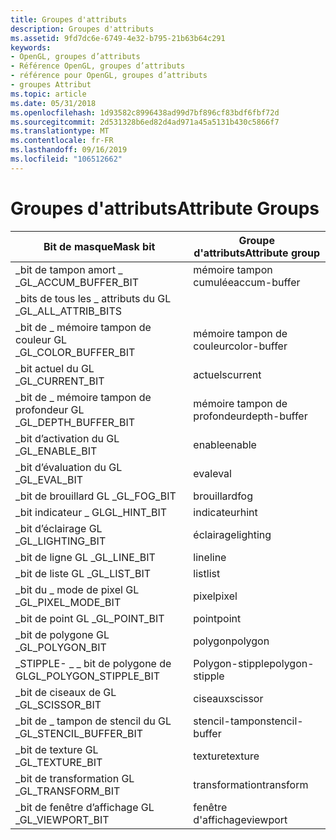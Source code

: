 ```yaml
---
title: Groupes d'attributs
description: Groupes d'attributs
ms.assetid: 9fd7dc6e-6749-4e32-b795-21b63b64c291
keywords:
- OpenGL, groupes d’attributs
- Référence OpenGL, groupes d’attributs
- référence pour OpenGL, groupes d’attributs
- groupes Attribut
ms.topic: article
ms.date: 05/31/2018
ms.openlocfilehash: 1d93582c8996438ad99d7bf896cf83bdf6fbf72d
ms.sourcegitcommit: 2d531328b6ed82d4ad971a45a5131b430c5866f7
ms.translationtype: MT
ms.contentlocale: fr-FR
ms.lasthandoff: 09/16/2019
ms.locfileid: "106512662"
---
```

# <a name="attribute-groups"></a><span data-ttu-id="adbbf-107">Groupes d'attributs</span><span class="sxs-lookup"><span data-stu-id="adbbf-107">Attribute Groups</span></span>



| <span data-ttu-id="adbbf-108">Bit de masque</span><span class="sxs-lookup"><span data-stu-id="adbbf-108">Mask bit</span></span>                  | <span data-ttu-id="adbbf-109">Groupe d'attributs</span><span class="sxs-lookup"><span data-stu-id="adbbf-109">Attribute group</span></span> |
|---------------------------|-----------------|
| <span data-ttu-id="adbbf-110">\_bit de tampon amort \_ \_</span><span class="sxs-lookup"><span data-stu-id="adbbf-110">GL\_ACCUM\_BUFFER\_BIT</span></span>    | <span data-ttu-id="adbbf-111">mémoire tampon cumulée</span><span class="sxs-lookup"><span data-stu-id="adbbf-111">accum-buffer</span></span>    |
| <span data-ttu-id="adbbf-112">\_bits de tous les \_ attributs du GL \_</span><span class="sxs-lookup"><span data-stu-id="adbbf-112">GL\_ALL\_ATTRIB\_BITS</span></span>     |                 |
| <span data-ttu-id="adbbf-113">\_bit de \_ mémoire tampon de couleur GL \_</span><span class="sxs-lookup"><span data-stu-id="adbbf-113">GL\_COLOR\_BUFFER\_BIT</span></span>    | <span data-ttu-id="adbbf-114">mémoire tampon de couleur</span><span class="sxs-lookup"><span data-stu-id="adbbf-114">color-buffer</span></span>    |
| <span data-ttu-id="adbbf-115">\_bit actuel du GL \_</span><span class="sxs-lookup"><span data-stu-id="adbbf-115">GL\_CURRENT\_BIT</span></span>          | <span data-ttu-id="adbbf-116">actuels</span><span class="sxs-lookup"><span data-stu-id="adbbf-116">current</span></span>         |
| <span data-ttu-id="adbbf-117">\_bit de \_ mémoire tampon de profondeur GL \_</span><span class="sxs-lookup"><span data-stu-id="adbbf-117">GL\_DEPTH\_BUFFER\_BIT</span></span>    | <span data-ttu-id="adbbf-118">mémoire tampon de profondeur</span><span class="sxs-lookup"><span data-stu-id="adbbf-118">depth-buffer</span></span>    |
| <span data-ttu-id="adbbf-119">\_bit d’activation du GL \_</span><span class="sxs-lookup"><span data-stu-id="adbbf-119">GL\_ENABLE\_BIT</span></span>           | <span data-ttu-id="adbbf-120">enable</span><span class="sxs-lookup"><span data-stu-id="adbbf-120">enable</span></span>          |
| <span data-ttu-id="adbbf-121">\_bit d’évaluation du GL \_</span><span class="sxs-lookup"><span data-stu-id="adbbf-121">GL\_EVAL\_BIT</span></span>             | <span data-ttu-id="adbbf-122">eval</span><span class="sxs-lookup"><span data-stu-id="adbbf-122">eval</span></span>            |
| <span data-ttu-id="adbbf-123">\_bit de brouillard GL \_</span><span class="sxs-lookup"><span data-stu-id="adbbf-123">GL\_FOG\_BIT</span></span>              | <span data-ttu-id="adbbf-124">brouillard</span><span class="sxs-lookup"><span data-stu-id="adbbf-124">fog</span></span>             |
| <span data-ttu-id="adbbf-125">\_bit indicateur \_ GL</span><span class="sxs-lookup"><span data-stu-id="adbbf-125">GL\_HINT\_BIT</span></span>             | <span data-ttu-id="adbbf-126">indicateur</span><span class="sxs-lookup"><span data-stu-id="adbbf-126">hint</span></span>            |
| <span data-ttu-id="adbbf-127">\_bit d’éclairage GL \_</span><span class="sxs-lookup"><span data-stu-id="adbbf-127">GL\_LIGHTING\_BIT</span></span>         | <span data-ttu-id="adbbf-128">éclairage</span><span class="sxs-lookup"><span data-stu-id="adbbf-128">lighting</span></span>        |
| <span data-ttu-id="adbbf-129">\_bit de ligne GL \_</span><span class="sxs-lookup"><span data-stu-id="adbbf-129">GL\_LINE\_BIT</span></span>             | <span data-ttu-id="adbbf-130">line</span><span class="sxs-lookup"><span data-stu-id="adbbf-130">line</span></span>            |
| <span data-ttu-id="adbbf-131">\_bit de liste GL \_</span><span class="sxs-lookup"><span data-stu-id="adbbf-131">GL\_LIST\_BIT</span></span>             | <span data-ttu-id="adbbf-132">list</span><span class="sxs-lookup"><span data-stu-id="adbbf-132">list</span></span>            |
| <span data-ttu-id="adbbf-133">\_bit du \_ mode de pixel GL \_</span><span class="sxs-lookup"><span data-stu-id="adbbf-133">GL\_PIXEL\_MODE\_BIT</span></span>      | <span data-ttu-id="adbbf-134">pixel</span><span class="sxs-lookup"><span data-stu-id="adbbf-134">pixel</span></span>           |
| <span data-ttu-id="adbbf-135">\_bit de point GL \_</span><span class="sxs-lookup"><span data-stu-id="adbbf-135">GL\_POINT\_BIT</span></span>            | <span data-ttu-id="adbbf-136">point</span><span class="sxs-lookup"><span data-stu-id="adbbf-136">point</span></span>           |
| <span data-ttu-id="adbbf-137">\_bit de polygone GL \_</span><span class="sxs-lookup"><span data-stu-id="adbbf-137">GL\_POLYGON\_BIT</span></span>          | <span data-ttu-id="adbbf-138">polygon</span><span class="sxs-lookup"><span data-stu-id="adbbf-138">polygon</span></span>         |
| <span data-ttu-id="adbbf-139">\_STIPPLE- \_ \_ bit de polygone de GL</span><span class="sxs-lookup"><span data-stu-id="adbbf-139">GL\_POLYGON\_STIPPLE\_BIT</span></span> | <span data-ttu-id="adbbf-140">Polygon-stipple</span><span class="sxs-lookup"><span data-stu-id="adbbf-140">polygon-stipple</span></span> |
| <span data-ttu-id="adbbf-141">\_bit de ciseaux de GL \_</span><span class="sxs-lookup"><span data-stu-id="adbbf-141">GL\_SCISSOR\_BIT</span></span>          | <span data-ttu-id="adbbf-142">ciseaux</span><span class="sxs-lookup"><span data-stu-id="adbbf-142">scissor</span></span>         |
| <span data-ttu-id="adbbf-143">\_bit de \_ tampon de stencil du GL \_</span><span class="sxs-lookup"><span data-stu-id="adbbf-143">GL\_STENCIL\_BUFFER\_BIT</span></span>  | <span data-ttu-id="adbbf-144">stencil-tampon</span><span class="sxs-lookup"><span data-stu-id="adbbf-144">stencil-buffer</span></span>  |
| <span data-ttu-id="adbbf-145">\_bit de texture GL \_</span><span class="sxs-lookup"><span data-stu-id="adbbf-145">GL\_TEXTURE\_BIT</span></span>          | <span data-ttu-id="adbbf-146">texture</span><span class="sxs-lookup"><span data-stu-id="adbbf-146">texture</span></span>         |
| <span data-ttu-id="adbbf-147">\_bit de transformation GL \_</span><span class="sxs-lookup"><span data-stu-id="adbbf-147">GL\_TRANSFORM\_BIT</span></span>        | <span data-ttu-id="adbbf-148">transformation</span><span class="sxs-lookup"><span data-stu-id="adbbf-148">transform</span></span>       |
| <span data-ttu-id="adbbf-149">\_bit de fenêtre d’affichage GL \_</span><span class="sxs-lookup"><span data-stu-id="adbbf-149">GL\_VIEWPORT\_BIT</span></span>         | <span data-ttu-id="adbbf-150">fenêtre d'affichage</span><span class="sxs-lookup"><span data-stu-id="adbbf-150">viewport</span></span>        |



 

 

 




